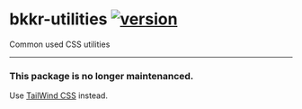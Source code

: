 # bkkr-utilities [![version](https://img.shields.io/npm/v/@bkkr/utilities/latest.svg)](https://www.npmjs.com/package/@bkkr/utilities)
Common used CSS utilities

----------------------

### This package is no longer maintenanced.
Use [TailWind CSS](https://tailwindcss.com/) instead.
